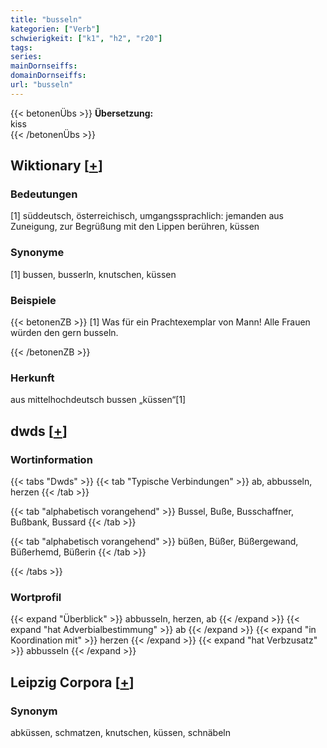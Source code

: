```yaml
---
title: "busseln"
kategorien: ["Verb"]
schwierigkeit: ["k1", "h2", "r20"]
tags:
series:
mainDornseiffs:
domainDornseiffs:
url: "busseln"
---
```


{{< betonenÜbs >}}
**Übersetzung:**  
kiss  
{{< /betonenÜbs >}}

## Wiktionary [[+](https://de.wiktionary.org/wiki/busseln)]

### Bedeutungen
[1] süddeutsch, österreichisch, umgangssprachlich: jemanden aus Zuneigung, zur Begrüßung mit den Lippen berühren, küssen  

### Synonyme
[1] bussen, busserln, knutschen, küssen  

### Beispiele
{{< betonenZB >}}
[1] Was für ein Prachtexemplar von Mann! Alle Frauen würden den gern busseln.  

{{< /betonenZB >}}
### Herkunft
aus mittelhochdeutsch bussen „küssen“[1]  



## dwds [[+](https://www.dwds.de/wb/busseln)]

### Wortinformation
{{< tabs "Dwds" >}}
{{< tab "Typische Verbindungen" >}}
ab, abbusseln, herzen
{{< /tab >}}

{{< tab "alphabetisch vorangehend" >}}
Bussel, Buße, Busschaffner, Bußbank, Bussard
{{< /tab >}}

{{< tab "alphabetisch vorangehend" >}}
büßen, Büßer, Büßergewand, Büßerhemd, Büßerin
{{< /tab >}}

{{< /tabs >}}

### Wortprofil
{{< expand "Überblick" >}} abbusseln, herzen, ab {{< /expand >}}
{{< expand "hat Adverbialbestimmung" >}} ab {{< /expand >}}
{{< expand "in Koordination mit" >}} herzen {{< /expand >}}
{{< expand "hat Verbzusatz" >}} abbusseln {{< /expand >}}

## Leipzig Corpora [[+](https://corpora.uni-leipzig.de/en/res?word=busseln&corpusId=deu_newscrawl-public_2018)]


### Synonym
abküssen, schmatzen, knutschen, küssen, schnäbeln

